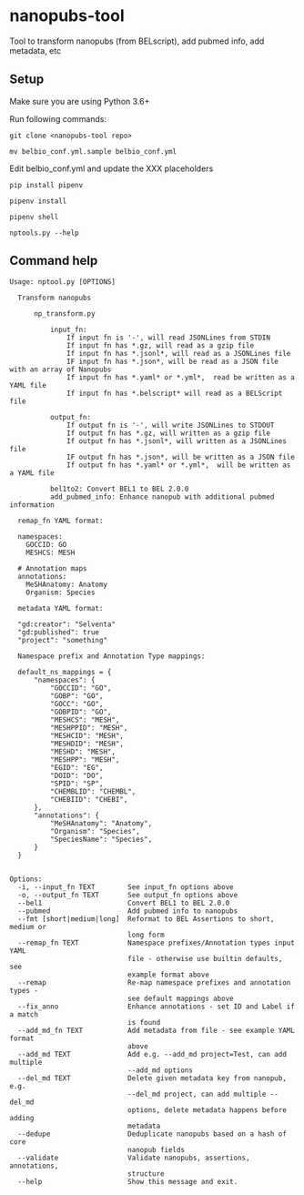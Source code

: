 # nanopubs-tool

Tool to transform nanopubs (from BELscript), add pubmed info, add metadata, etc

## Setup

Make sure you are using Python 3.6+

Run following commands:

    git clone <nanopubs-tool repo>

    mv belbio_conf.yml.sample belbio_conf.yml

Edit belbio_conf.yml and update the XXX placeholders

    pip install pipenv

    pipenv install

    pipenv shell

    nptools.py --help


## Command help

    Usage: nptool.py [OPTIONS]

      Transform nanopubs

          np_transform.py

              input_fn:
                  If input fn is '-', will read JSONLines from STDIN
                  If input fn has *.gz, will read as a gzip file
                  If input fn has *.jsonl*, will read as a JSONLines file
                  IF input fn has *.json*, will be read as a JSON file with an array of Nanopubs
                  If input fn has *.yaml* or *.yml*,  read be written as a YAML file
                  If input fn has *.belscript* will read as a BELScript file

              output_fn:
                  If output fn is '-', will write JSONLines to STDOUT
                  If output fn has *.gz, will written as a gzip file
                  If output fn has *.jsonl*, will written as a JSONLines file
                  IF output fn has *.json*, will be written as a JSON file
                  If output fn has *.yaml* or *.yml*,  will be written as a YAML file

              bel1to2: Convert BEL1 to BEL 2.0.0
              add_pubmed_info: Enhance nanopub with additional pubmed information

      remap_fn YAML format:

      namespaces:
        GOCCID: GO
        MESHCS: MESH

      # Annotation maps
      annotations:
        MeSHAnatomy: Anatomy
        Organism: Species

      metadata YAML format:

      "gd:creator": "Selventa"
      "gd:published": true
      "project": "something"

      Namespace prefix and Annotation Type mappings:

      default_ns_mappings = {
          "namespaces": {
              "GOCCID": "GO",
              "GOBP": "GO",
              "GOCC": "GO",
              "GOBPID": "GO",
              "MESHCS": "MESH",
              "MESHPPID": "MESH",
              "MESHCID": "MESH",
              "MESHDID": "MESH",
              "MESHD": "MESH",
              "MESHPP": "MESH",
              "EGID": "EG",
              "DOID": "DO",
              "SPID": "SP",
              "CHEMBLID": "CHEMBL",
              "CHEBIID": "CHEBI",
          },
          "annotations": {
              "MeSHAnatomy": "Anatomy",
              "Organism": "Species",
              "SpeciesName": "Species",
          }
      }


    Options:
      -i, --input_fn TEXT        See input_fn options above
      -o, --output_fn TEXT       See output_fn options above
      --bel1                     Convert BEL1 to BEL 2.0.0
      --pubmed                   Add pubmed info to nanopubs
      --fmt [short|medium|long]  Reformat to BEL Assertions to short, medium or
                                 long form
      --remap_fn TEXT            Namespace prefixes/Annotation types input YAML
                                 file - otherwise use builtin defaults, see
                                 example format above
      --remap                    Re-map namespace prefixes and annotation types -
                                 see default mappings above
      --fix_anno                 Enhance annotations - set ID and Label if a match
                                 is found
      --add_md_fn TEXT           Add metadata from file - see example YAML format
                                 above
      --add_md TEXT              Add e.g. --add_md project=Test, can add multiple
                                 --add_md options
      --del_md TEXT              Delete given metadata key from nanopub, e.g.
                                 --del_md project, can add multiple --del_md
                                 options, delete metadata happens before adding
                                 metadata
      --dedupe                   Deduplicate nanopubs based on a hash of core
                                 nanopub fields
      --validate                 Validate nanopubs, assertions, annotations,
                                 structure
      --help                     Show this message and exit.
